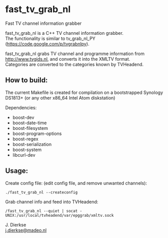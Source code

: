fast_tv_grab_nl
===============

Fast TV channel information grabber

fast_tv_grab_nl is a C++ TV channel information grabber.  
The functionality is similar to tv_grab_nl_PY (https://code.google.com/p/tvgrabnlpy).

fast_tv_grab_nl grabs TV channel and programme information from http://www.tvgids.nl, and converts it into the XMLTV format.  
Categories are converted to the categories known by TVHeadend.

How to build:
------------

The current Makefile is created for compilation on a bootstrapped Synology DS1813+ (or any other x86_64 Intel Atom diskstation)  

Dependencies:
* boost-dev
* boost-date-time
* boost-filesystem
* boost-program-options
* boost-regex
* boost-serialization
* boost-system
* libcurl-dev

Usage:
------

Create config file: (edit config file, and remove unwanted channels):
~~~~
./fast_tv_grab_nl --createconfig
~~~~
Grab channel info and feed into TVHeadend:
~~~~
/fast_tv_grab_nl --quiet | socat - UNIX:/usr/local/tvheadend/var/epggrab/xmltv.sock
~~~~  
  
J. Dierkse  
j.dierkse@madeo.nl
